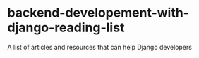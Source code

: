 # backend-developement-with-django-reading-list
A list of articles and resources that can help Django developers
